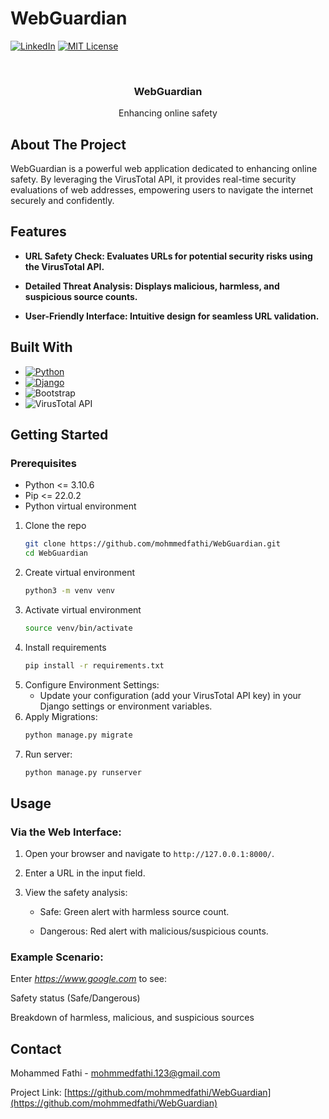 # WebGuardian
[![LinkedIn][linkedin-shield]][linkedin-url]
[![MIT License][license-shield]][license-url]

<br />
<div>

<h3 align="center">WebGuardian</h3>

  <p align="center">
    Enhancing online safety
  </p>
</div>

## About The Project
WebGuardian is a powerful web application dedicated to enhancing online safety. By leveraging the VirusTotal API, it provides real-time security evaluations of web addresses, empowering users to navigate the internet securely and confidently.

## Features
- **URL Safety Check: Evaluates URLs for potential security risks using the VirusTotal API.**

- **Detailed Threat Analysis: Displays malicious, harmless, and suspicious source counts.**

- **User-Friendly Interface: Intuitive design for seamless URL validation.**


## Built With

* [![Python][Python]][Python-url]
* [![Django][Django]][Django-url]
* ![Bootstrap](https://img.shields.io/badge/Bootstrap-563D7C?style=for-the-badge&logo=bootstrap&logoColor=white)
* ![VirusTotal API](https://img.shields.io/badge/VirusTotal-API-green?style=for-the-badge)

<!-- GETTING STARTED -->
## Getting Started

### Prerequisites

* Python <= 3.10.6
* Pip <= 22.0.2
* Python virtual environment

1. Clone the repo
   ```sh
   git clone https://github.com/mohmmedfathi/WebGuardian.git
   cd WebGuardian
   ```
2. Create virtual environment
   ```sh
   python3 -m venv venv
   ```
3. Activate virtual environment
   ```sh
   source venv/bin/activate
   ```
4. Install requirements
   ```sh
   pip install -r requirements.txt
   ```
5. Configure Environment Settings:
   - Update your configuration (add your VirusTotal API key) in your Django settings or environment variables.
6. Apply Migrations:
   ```sh
   python manage.py migrate
   ```
7. Run server:
   ```sh
   python manage.py runserver
   ```

## Usage

### Via the Web Interface:
1. Open your browser and navigate to `http://127.0.0.1:8000/`.
2. Enter a URL in the input field.

3. View the safety analysis:

    - Safe: Green alert with harmless source count.

    - Dangerous: Red alert with malicious/suspicious counts.
      

### Example Scenario:
Enter *https://www.google.com* to see:

Safety status (Safe/Dangerous)

Breakdown of harmless, malicious, and suspicious sources

<!-- CONTACT -->
## Contact

Mohammed Fathi - mohmmedfathi.123@gmail.com

Project Link: [https://github.com/mohmmedfathi/WebGuardian](https://github.com/mohmmedfathi/WebGuardian)

<!-- MARKDOWN LINKS & IMAGES -->
[license-shield]: https://img.shields.io/github/license/othneildrew/Best-README-Template.svg?style=for-the-badge
[license-url]: https://github.com/othneildrew/Best-README-Template/blob/master/LICENSE.txt
[linkedin-shield]: https://img.shields.io/badge/-LinkedIn-black.svg?style=for-the-badge&logo=linkedin&colorB=555
[linkedin-url]: https://www.linkedin.com/in/mohammed-fathi-4a08071a7/
[Django]: https://img.shields.io/badge/Django-092E20?style=for-the-badge&logo=django&logoColor=green
[Django-url]: https://docs.djangoproject.com/en/3.2/
[Python]: https://img.shields.io/badge/Python-FFD43B?style=for-the-badge&logo=python&logoColor=blue
[Python-url]: https://docs.python.org/3/
